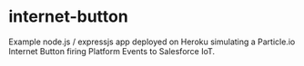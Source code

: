 # internet-button

Example node.js / expressjs app deployed on Heroku simulating a Particle.io Internet Button firing Platform Events to Salesforce IoT.